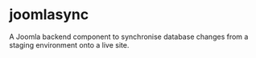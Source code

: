 # joomlasync
A Joomla backend component to synchronise database changes from a staging environment onto a live site.
